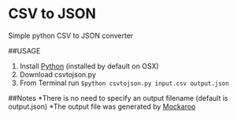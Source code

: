 # CSV to JSON
Simple python CSV to JSON converter

##USAGE

1. Install [Python][1] (installed by default on OSX)
2. Download csvtojson.py
2. From Terminal run `$python csvtojson.py input.csv output.json`


##Notes
*There is no need to specify an output filename (default is output.json)
*The output file was generated by [Mockaroo][2]


[1]: https://www.python.org/
[2]: https://www.mockaroo.com/
